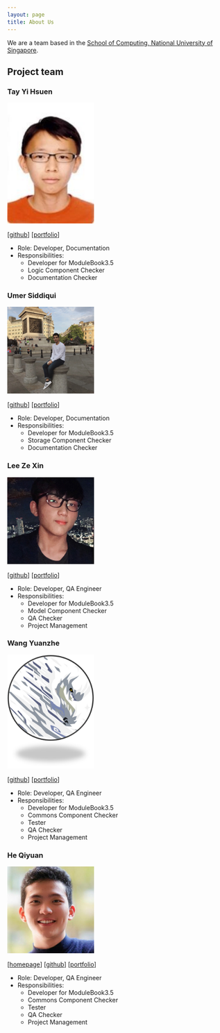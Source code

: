 ```yaml
---
layout: page
title: About Us
---
```


We are a team based in the [School of Computing, National University of Singapore](http://www.comp.nus.edu.sg).

## Project team

### Tay Yi Hsuen

<img src="images/yhtminceraft1010x.png" width="200px">

[[github](https://github.com/yhtMinceraft1010X)]
[[portfolio](team/yhtminceraft1010x.md)]

* Role: Developer, Documentation
* Responsibilities:
    * Developer for ModuleBook3.5
    * Logic Component Checker
    * Documentation Checker

### Umer Siddiqui

<img src="images/umergta.png" width="200px">

[[github](https://github.com/umergta)]
[[portfolio](team/johndoe.md)]

* Role: Developer, Documentation
* Responsibilities:
    * Developer for ModuleBook3.5
    * Storage Component Checker
    * Documentation Checker

### Lee Ze Xin

<img src="images/figo2127.png" width="200px">

[[github](http://github.com/figo2127)]
[[portfolio](team/figo2127.md)]

* Role: Developer, QA Engineer
* Responsibilities:
    * Developer for ModuleBook3.5
    * Model Component Checker
    * QA Checker
    * Project Management

### Wang Yuanzhe

<img src="images/aiwassprime.png" width="200px">

[[github](https://github.com/AiwassPrime)]
[[portfolio](team/aiwassprime.md)]

* Role: Developer, QA Engineer
* Responsibilities:
    * Developer for ModuleBook3.5
    * Commons Component Checker
    * Tester
    * QA Checker
    * Project Management

### He Qiyuan

<img src="images/qy-h00.png" width="200px">

[[homepage](https://qy-h00.github.io/)]
[[github](https://github.com/qy-h00)]
[[portfolio](team/qy-h00.md)]

* Role: Developer, QA Engineer
* Responsibilities:
    * Developer for ModuleBook3.5
    * Commons Component Checker
    * Tester
    * QA Checker
    * Project Management
    




